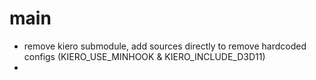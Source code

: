 # main
- remove kiero submodule, add sources directly to remove hardcoded configs (KIERO_USE_MINHOOK & KIERO_INCLUDE_D3D11)
- 